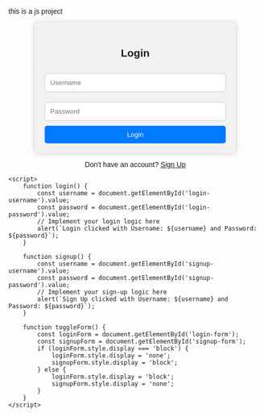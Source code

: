 this is a js project
<!DOCTYPE html>
<html lang="en">
<head>
    <meta charset="UTF-8">
    <meta name="viewport" content="width=device-width, initial-scale=1.0">
    <title>Login and Sign Up</title>
    <style>
        body {
            font-family: Arial, sans-serif;
        }
        .container {
            max-width: 400px;
            margin: 0 auto;
            text-align: center;
        }
        .form {
            background-color: #f2f2f2;
            padding: 20px;
            border-radius: 5px;
            box-shadow: 0px 0px 10px rgba(0, 0, 0, 0.2);
        }
        input[type="text"], input[type="password"] {
            width: 100%;
            padding: 10px;
            margin: 10px 0;
            border: 1px solid #ccc;
            border-radius: 5px;
        }
        button {
            width: 100%;
            padding: 10px;
            background-color: #007bff;
            color: #fff;
            border: none;
            border-radius: 5px;
            cursor: pointer;
        }
    </style>
</head>
<body>
    <div class="container">
        <div class="form" id="login-form">
            <h2>Login</h2>
            <input type="text" id="login-username" placeholder="Username">
            <input type="password" id="login-password" placeholder="Password">
            <button onclick="login()">Login</button>
        </div>
        <div class="form" id="signup-form" style="display: none;">
            <h2>Sign Up</h2>
            <input type="text" id="signup-username" placeholder="Username">
            <input type="password" id="signup-password" placeholder="Password">
            <button onclick="signup()">Sign Up</button>
        </div>
        <p>Don't have an account? <a href="javascript:;" onclick="toggleForm()">Sign Up</a></p>
    </div>

    <script>
        function login() {
            const username = document.getElementById('login-username').value;
            const password = document.getElementById('login-password').value;
            // Implement your login logic here
            alert(`Login clicked with Username: ${username} and Password: ${password}`);
        }

        function signup() {
            const username = document.getElementById('signup-username').value;
            const password = document.getElementById('signup-password').value;
            // Implement your sign-up logic here
            alert(`Sign Up clicked with Username: ${username} and Password: ${password}`);
        }

        function toggleForm() {
            const loginForm = document.getElementById('login-form');
            const signupForm = document.getElementById('signup-form');
            if (loginForm.style.display === 'block') {
                loginForm.style.display = 'none';
                signupForm.style.display = 'block';
            } else {
                loginForm.style.display = 'block';
                signupForm.style.display = 'none';
            }
        }
    </script>
</body>
</html>

